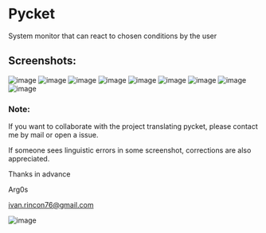 # Pycket
System monitor that can react to chosen conditions by the user


## Screenshots:
![image](https://raw.githubusercontent.com/Arg0s1080/pycket/master/screenshots/en_at_time_stopped.png)
![image](https://raw.githubusercontent.com/Arg0s1080/pycket/master/screenshots/en_countdown_activated.png)
![image](https://raw.githubusercontent.com/Arg0s1080/pycket/master/screenshots/en_system_load_stopped.png)
![image](https://raw.githubusercontent.com/Arg0s1080/pycket/master/screenshots/en_network_activated.png)
![image](https://raw.githubusercontent.com/Arg0s1080/pycket/master/screenshots/en_power_activated.png)
![image](https://raw.githubusercontent.com/Arg0s1080/pycket/master/screenshots/en_partition_stopped.png)
![image](https://raw.githubusercontent.com/Arg0s1080/pycket/master/screenshots/en_main_settings.png)
![image](https://raw.githubusercontent.com/Arg0s1080/pycket/master/screenshots/en_mail_settings.png)
![image](https://raw.githubusercontent.com/Arg0s1080/pycket/master/screenshots/en_notify_settings.png)

### Note:
If you want to collaborate with the project translating pycket, please contact me by mail or open a issue.

If someone sees linguistic errors in some screenshot, corrections are also appreciated.

Thanks in advance

Arg0s

ivan.rincon76@gmail.com

![image](https://raw.githubusercontent.com/Arg0s1080/pycket/master/screenshots/zzz_under_construction.png)
